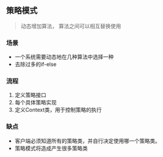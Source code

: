 ## 策略模式

> 动态增加算法， 算法之间可以相互替换使用

### 场景

+ 一个系统需要动态地在几种算法中选择一种
+ 去除过多的if-else

### 流程

1. 定义策略接口
2. 每个具体策略实现
3. 定义Context类，用于控制策略的执行

### 缺点

+ 客户端必须知道所有的策略类，并自行决定使用哪一个策略类。
+ 策略模式将造成产生很多策略类 

